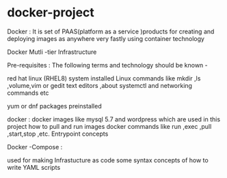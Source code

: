 # docker-project

Docker : It is set of PAAS(platform as a service )products for  creating and deploying images as anywhere very fastly using container technology 

Docker Mutli -tier Infrastructure 

Pre-requisites    :
The following terms and technology should be known - 

red hat linux (RHEL8) system installed
Linux commands like mkdir ,ls ,volume,vim or gedit text editors ,about systemctl and networking commands etc 

yum or dnf packages preinstalled


docker :
 docker images like mysql 5.7 and wordpress which are used in this project
 how to pull and run images 
 docker commands like run ,exec ,pull ,start,stop ,etc.
 Entrypoint concepts 
 
 
 Docker -Compose :
 
 used for making Infrastucture as code 
 some syntax concepts of how to write YAML scripts 
 
